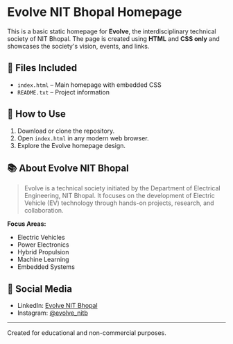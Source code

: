 # Evolve NIT Bhopal Homepage

This is a basic static homepage for **Evolve**, the interdisciplinary technical society of NIT Bhopal. The page is created using **HTML** and **CSS only** and showcases the society's vision, events, and links.

## 📁 Files Included
- `index.html` – Main homepage with embedded CSS
- `README.txt` – Project information

## 🚀 How to Use
1. Download or clone the repository.
2. Open `index.html` in any modern web browser.
3. Explore the Evolve homepage design.

## 📚 About Evolve NIT Bhopal
> Evolve is a technical society initiated by the Department of Electrical Engineering, NIT Bhopal. It focuses on the development of Electric Vehicle (EV) technology through hands-on projects, research, and collaboration.

**Focus Areas:**
- Electric Vehicles
- Power Electronics
- Hybrid Propulsion
- Machine Learning
- Embedded Systems

## 🔗 Social Media
- LinkedIn: [Evolve NIT Bhopal](https://in.linkedin.com/company/evolve-nit-bhopal)
- Instagram: [@evolve_nitb](https://www.instagram.com/evolve_nitb/)

---

Created for educational and non-commercial purposes.
